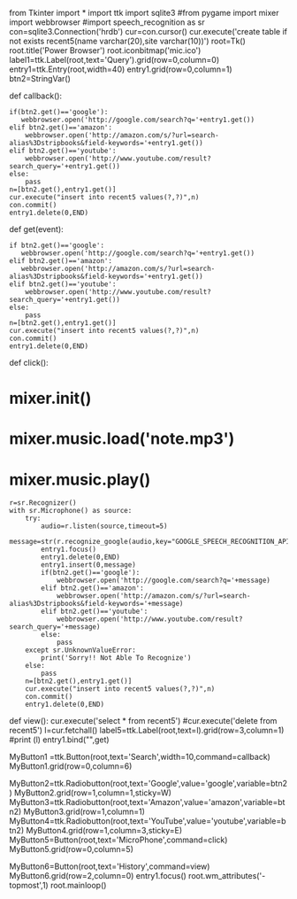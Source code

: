from Tkinter import *
import ttk
import sqlite3
#from pygame import mixer
import webbrowser
#import speech_recognition as sr
con=sqlite3.Connection('hrdb')
cur=con.cursor()
cur.execute('create table if not exists recent5(name varchar(20),site varchar(10))')
root=Tk()
root.title('Power Browser')
root.iconbitmap('mic.ico')
label1=ttk.Label(root,text='Query').grid(row=0,column=0)
entry1=ttk.Entry(root,width=40)
entry1.grid(row=0,column=1)
btn2=StringVar()

def callback():

    if(btn2.get()=='google'):
       webbrowser.open('http://google.com/search?q='+entry1.get())
    elif btn2.get()=='amazon':
        webbrowser.open('http://amazon.com/s/?url=search-alias%3Dstripbooks&field-keywords='+entry1.get())
    elif btn2.get()=='youtube':
        webbrowser.open('http://www.youtube.com/result?search_query='+entry1.get())
    else:
        pass
    n=[btn2.get(),entry1.get()]
    cur.execute("insert into recent5 values(?,?)",n)
    con.commit()
    entry1.delete(0,END)
def get(event):

    if btn2.get()=='google':
       webbrowser.open('http://google.com/search?q='+entry1.get())
    elif btn2.get()=='amazon':
       webbrowser.open('http://amazon.com/s/?url=search-alias%3Dstripbooks&field-keywords='+entry1.get())
    elif btn2.get()=='youtube':
        webbrowser.open('http://www.youtube.com/result?search_query='+entry1.get())
    else:
        pass
    n=[btn2.get(),entry1.get()]
    cur.execute("insert into recent5 values(?,?)",n)
    con.commit()
    entry1.delete(0,END)
def click():
   # mixer.init()
   #  mixer.music.load('note.mp3')
   # mixer.music.play()
    r=sr.Recognizer()
    with sr.Microphone() as source:
        try:
            audio=r.listen(source,timeout=5)
            message=str(r.recognize_google(audio,key="GOOGLE_SPEECH_RECOGNITION_API_KEY"))
            entry1.focus()
            entry1.delete(0,END)
            entry1.insert(0,message)
            if(btn2.get()=='google'):
                webbrowser.open('http://google.com/search?q='+message)
            elif btn2.get()=='amazon':
                webbrowser.open('http://amazon.com/s/?url=search-alias%3Dstripbooks&field-keywords='+message)
            elif btn2.get()=='youtube':
                webbrowser.open('http://www.youtube.com/result?search_query='+message)
            else:
                pass
        except sr.UnknownValueError:
            print('Sorry!! Not Able To Recognize')
        else:
            pass
        n=[btn2.get(),entry1.get()]
        cur.execute("insert into recent5 values(?,?)",n)
        con.commit()
        entry1.delete(0,END)
def view():
    cur.execute('select * from recent5')
    #cur.execute('delete from recent5')
    l=cur.fetchall()
    label5=ttk.Label(root,text=l).grid(row=3,column=1)
    #print (l)
entry1.bind("<Return>",get)

MyButton1 =ttk.Button(root,text='Search',width=10,command=callback)
MyButton1.grid(row=0,column=6)

MyButton2=ttk.Radiobutton(root,text='Google',value='google',variable=btn2)
MyButton2.grid(row=1,column=1,sticky=W)
MyButton3=ttk.Radiobutton(root,text='Amazon',value='amazon',variable=btn2)
MyButton3.grid(row=1,column=1)
MyButton4=ttk.Radiobutton(root,text='YouTube',value='youtube',variable=btn2)
MyButton4.grid(row=1,column=3,sticky=E)
MyButton5=Button(root,text='MicroPhone',command=click)
MyButton5.grid(row=0,column=5)

MyButton6=Button(root,text='History',command=view)
MyButton6.grid(row=2,column=0)
entry1.focus()
root.wm_attributes('-topmost',1)
root.mainloop()
    

